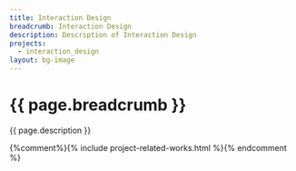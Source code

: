 ```yaml
---
title: Interaction Design
breadcrumb: Interaction Design
description: Description of Interaction Design
projects:
  - interaction_design
layout: bg-image
---
```

# {{ page.breadcrumb }}

{{ page.description }}

{%comment%}{% include project-related-works.html %}{% endcomment %}
